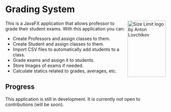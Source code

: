 # Grading System

<img src="https://imgur.com/PlKeaES.png" align="right"
     alt="Size Limit logo by Anton Lovchikov" width="120" height="178">

This is a JavaFX application that allows professor to grade their student exams. With this application you can:

* Create Professors and assign classes to them.
* Create Student and assign classes to them.
* Import CSV files to automatically add students to a class.
* Grade exams and assign it to students.
* Store Images of exams if needed.
* Calculate statics related to grades, averages, etc.

## Progress

This application is still in development. It is currently not open to contributions (will be soon).

